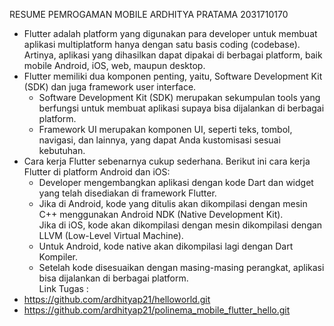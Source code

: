 RESUME PEMROGAMAN MOBILE ARDHITYA PRATAMA 2031710170

- Flutter adalah platform yang digunakan para developer untuk membuat aplikasi multiplatform hanya dengan satu basis coding (codebase). 
Artinya, aplikasi yang dihasilkan dapat dipakai di berbagai platform, baik mobile Android, iOS, web, maupun desktop.
- Flutter memiliki dua komponen penting, yaitu, Software Development Kit (SDK) dan juga framework user interface. 
	- Software Development Kit (SDK) merupakan sekumpulan tools yang berfungsi untuk membuat aplikasi supaya bisa dijalankan di berbagai platform. 
	- Framework UI merupakan komponen UI, seperti teks, tombol, navigasi, dan lainnya, yang dapat Anda kustomisasi sesuai kebutuhan.  
- Cara kerja Flutter sebenarnya cukup sederhana. Berikut ini cara kerja Flutter di platform Android dan iOS:
	- Developer mengembangkan aplikasi dengan kode Dart dan widget yang telah disediakan di framework Flutter.
	- Jika di Android, kode yang ditulis akan dikompilasi dengan mesin C++ menggunakan Android NDK (Native Development Kit).  
	  Jika di iOS, kode akan dikompilasi dengan mesin dikompilasi dengan LLVM (Low-Level Virtual Machine). 
	- Untuk Android, kode native akan dikompilasi lagi dengan Dart Kompiler.
	- Setelah kode disesuaikan dengan masing-masing perangkat, aplikasi bisa dijalankan di berbagai platform.  
Link Tugas :
- https://github.com/ardhityap21/helloworld.git
- https://github.com/ardhityap21/polinema_mobile_flutter_hello.git

